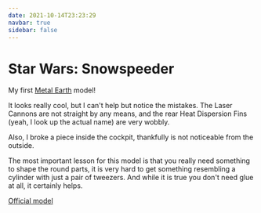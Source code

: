 ```yaml
---
date: 2021-10-14T23:23:29
navbar: true
sidebar: false
---
```


# Star Wars: Snowspeeder

My first [Metal Earth](https://www.metalearth.com/) model!

It looks really cool, but I can't help but notice the mistakes. The Laser Cannons are not straight by any means, and the rear Heat Dispersion Fins (yeah, I look up the actual name) are very wobbly.

Also, I broke a piece inside the cockpit, thankfully is not noticeable from the outside.

The most important lesson for this model is that you really need something to shape the round parts, it is very hard to get something resembling a cylinder with just a pair of tweezers. And while it is true you don't need glue at all, it certainly helps.

[Official model](https://www.metalearth.com/starwars/snowspeeder)

<Gallery path="star-wars/snowspeeder" :images="[
    'model_1',
    'model_2',
    'model_3',
    'model_4',
    'model_5',
    'model_6',
    'detail_1',
    'detail_2',
    'detail_3',
    'detail_4',
    'detail_5'
]"/>
